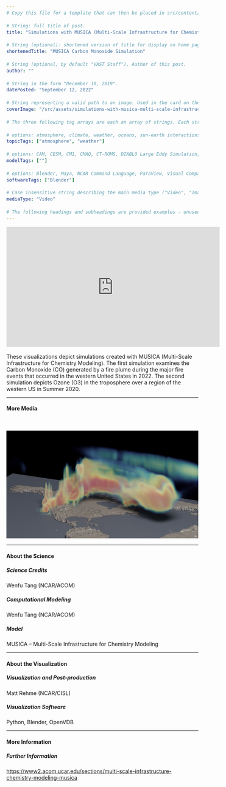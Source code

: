 ```yaml
---
# Copy this file for a template that can then be placed in src/content/visualizations. The name of this file will be used as the URL for the post.

# String: full title of post.
title: "Simulations with MUSICA (Multi-Scale Infrastructure for Chemistry Modeling)"

# String (optional): shortened version of title for display on home page in card.
shortenedTitle: "MUSICA Carbon Monoxide Simulation"

# String (optional, by default "VAST Staff"). Author of this post.
author: ""

# String in the form "December 10, 2019".
datePosted: "September 12, 2022" 

# String representing a valid path to an image. Used in the card on the main page. Likely to be in the form "/src/assets/..." for images located in src/assets.
coverImage: "/src/assets/simulations-with-musica-multi-scale-infrastructure-for-chemistry-modeling.png"

# The three following tag arrays are each an array of strings. Each string (case insensitive) represents a filter from the front page. Tags that do not correspond to a current filter will be ignored for filtering.

# options: atmosphere, climate, weather, oceans, sun-earth interactions, fire dynamics, solid earth, recent publications, experimental technologies
topicTags: ["atmosphere", "weather"]

# options: CAM, CESM, CM1, CMAQ, CT-ROMS, DIABLO Large Eddy Simulation, HRRR, HWRF, MPAS, SIMA, WACCM, WRF
modelTags: [""]

# options: Blender, Maya, NCAR Command Language, ParaView, Visual Comparator, VAPOR
softwareTags: ["Blender"]

# Case insensitive string describing the main media type ("Video", "Image", "App", etc). This is displayed in the post heading as a small tag above the title.
mediaType: "Video"

# The following headings and subheadings are provided examples - unused ones can be deleted. All Markdown content below will be rendered in the frontend.
---
```


<iframe width="560" height="315" src="https://www.youtube.com/embed/ScjzOdykbUc?si=X4ttTqEbsma1GsYM" title="YouTube video player" frameborder="0" allow="accelerometer; autoplay; clipboard-write; encrypted-media; gyroscope; picture-in-picture; web-share" referrerpolicy="strict-origin-when-cross-origin" allowfullscreen></iframe>

These visualizations depict simulations created with MUSICA (Multi-Scale Infrastructure for Chemistry Modeling). The first simulation examines the Carbon Monoxide (CO) generated by a fire plume during the major fire events that occurred in the western United States in 2022. The second simulation depicts Ozone (O3) in the troposphere over a region of the western US in Summer 2020. 

___

#### More Media

<br />

![Simulations with MUSICA (Multi-Scale Infrastructure for Chemistry Modeling)](../../assets/simulations-with-musica-multi-scale-infrastructure-for-chemistry-modeling.png)

___

#### About the Science

##### Science Credits

Wenfu Tang (NCAR/ACOM)

##### Computational Modeling

Wenfu Tang (NCAR/ACOM)

##### Model

MUSICA – Multi-Scale Infrastructure for Chemistry Modeling

___

#### About the Visualization

##### Visualization and Post-production

Matt Rehme (NCAR/CISL)

##### Visualization Software

Python, Blender, OpenVDB

___

#### More Information

##### Further Information

https://www2.acom.ucar.edu/sections/multi-scale-infrastructure-chemistry-modeling-musica
